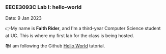 ### EECE3093C Lab I: hello-world

Date: 9 Jan 2023

👉My name is **Faith Rider**, and I'm a third-year Computer Science student at UC. This is where my first lab for the class is being hosted.

📚I am following the Github [Hello World](https://docs.github.com/en/get-started/quickstart/hello-world) tutorial.
